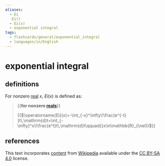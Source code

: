 ```yaml
---
aliases:
  - Ei
   Ei()
  - Ei(x)
  - exponential integral
tags:
  - flashcards/general/exponential_integral
  - languages/in/English
---
```


# exponential integral

## definitions

For nonzero [real](real%20number.md) $x$, $Ei(x)$ is defined as:

> {{__for nonzero [reals](real%20number.md)__}}
>
> {{$\operatorname{Ei}(x)=-\int_{-x}^\infty\!\frac{e^{-t} }t\,\mathrm{d}t=\int_{-\infty}^x\!\frac{e^t}t\,\mathrm{d}t\qquad{}x\in\mathbb{R}_{\ne0}$}} <!--SR:!2024-02-20,35,270!2024-01-23,49,210-->

## references

This text incorporates [content](https://en.wikipedia.org/wiki/exponential_integral) from [Wikipedia](Wikipedia.md) available under the [CC BY-SA 4.0](https://creativecommons.org/licenses/by-sa/4.0/) license.
